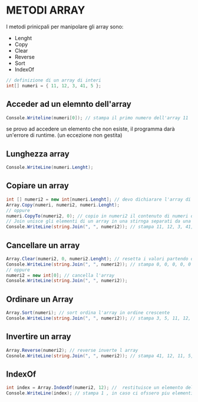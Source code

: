 # METODI ARRAY
I metodi prinicpali per manipolare gli array sono:
- Lenght
- Copy
- Clear
- Reverse
- Sort
- IndexOf
 ```csharp
// definizione di un array di interi
int[] numeri = { 11, 12, 3, 41, 5 };
```
## Acceder ad un elemnto dell'array
```csharp
Console.Writeline(numeri[0]); // stampa il primo numero dell'array 11
```
se provo ad accedere un elemento che non esiste, il programma darà un'errore di runtime. (un eccezione non gestita)

## Lunghezza array
```csharp
Console.WriteLine(numeri.Lenght);
```

## Copiare un array
```csharp
int [] numeri2 = new int[numeri.Lenght]; // devo dichiarare l'array di destinazione con la stessa lunghezza di quello di origine
Array.Copy(numeri, numeri2, numeri.Lenght);
// oppure 
numeri.CopyTo(numeri2, 0); // copio in numeri2 il contenuto di numeri dal primo elemento
// Join unisce gli elementi di un array in una stirnga separati da una virgola
Console.WriteLine(string.Join(", ", numeri2)); // stampa 11, 12, 3, 41, 5
```
## Cancellare un array
```csharp
Array.Clear(numeri2, 0, numeri2.Lenght); // resetta i valori partendo dall'indice 0 fino alla fine
Console.WriteLine(string.Join(", ", numeri2)); // stampa 0, 0, 0, 0, 0
// oppure
numeri2 = new int[0]; // cancella l'array
Console.WriteLine(string.Join(", ", numeri2));
```

## Ordinare un Array
```csharp
Array.Sort(numeri); // sort ordina l'array in ordine crescente
Console.WriteLine(string.Join(", ", numeri2)); // stampa 3, 5, 11, 12, 41
```
## Invertire un array
```csharp
Array.Reverse(numeri2); // reverse inverte l array
Cosnole.WriteLine(string.Join(", ", numeri2)); // stampa 41, 12, 11, 5, 3
```

## IndexOf 
```csharp
int index = Array.IndexOf(numeri2, 12); //  restituisce un elemento dell'array
Console.WriteLine(index); // stampa 1 , in caso ci ofssero piu elementi uguali restituisce l'indice del primo se invece non ci sono restituisce -1
```


